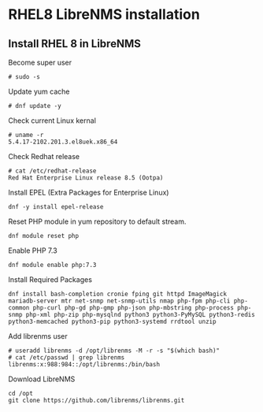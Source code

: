 # RHEL8 LibreNMS installation

## Install RHEL 8 in LibreNMS

Become super user

```
# sudo -s
```

Update yum cache

```
# dnf update -y
```

Check current Linux kernal

```
# uname -r
5.4.17-2102.201.3.el8uek.x86_64
```

Check Redhat release

```
# cat /etc/redhat-release
Red Hat Enterprise Linux release 8.5 (Ootpa)
```

Install EPEL (Extra Packages for Enterprise Linux)

```
dnf -y install epel-release
```

Reset PHP module in yum repository to default stream.

```
dnf module reset php
```

Enable PHP 7.3

```
dnf module enable php:7.3
```

Install Required Packages

```
dnf install bash-completion cronie fping git httpd ImageMagick mariadb-server mtr net-snmp net-snmp-utils nmap php-fpm php-cli php-common php-curl php-gd php-gmp php-json php-mbstring php-process php-snmp php-xml php-zip php-mysqlnd python3 python3-PyMySQL python3-redis python3-memcached python3-pip python3-systemd rrdtool unzip
```

Add librenms user

```
# useradd librenms -d /opt/librenms -M -r -s "$(which bash)"
# cat /etc/passwd | grep librenms
librenms:x:988:984::/opt/librenms:/bin/bash
```

Download LibreNMS

```
cd /opt
git clone https://github.com/librenms/librenms.git
```

